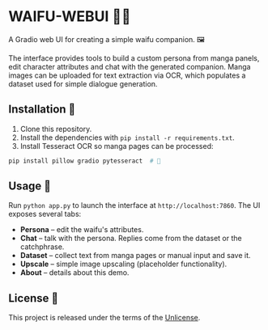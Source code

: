 # WAIFU-WEBUI 🌸✨

A Gradio web UI for creating a simple waifu companion. 🖼️

The interface provides tools to build a custom persona from manga panels,
edit character attributes and chat with the generated companion. Manga
images can be uploaded for text extraction via OCR, which populates a dataset
used for simple dialogue generation.


## Installation 🔧

1. Clone this repository.
2. Install the dependencies with `pip install -r requirements.txt`.
3. Install Tesseract OCR so manga pages can be processed:

```bash
pip install pillow gradio pytesseract  # 🔧
```

## Usage 🚀

Run `python app.py` to launch the interface at `http://localhost:7860`.
The UI exposes several tabs:

- **Persona** – edit the waifu's attributes.
- **Chat** – talk with the persona. Replies come from the dataset or the catchphrase.
- **Dataset** – collect text from manga pages or manual input and save it.
- **Upscale** – simple image upscaling (placeholder functionality).
- **About** – details about this demo.


## License 📜

This project is released under the terms of the [Unlicense](LICENSE).
